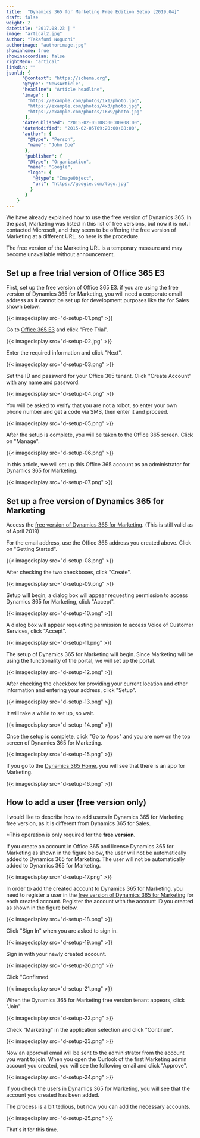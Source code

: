 ```yaml
---
title:  "Dynamics 365 for Marketing Free Edition Setup [2019.04]"
draft: false
weight: 2
datetitle: "2017.08.23 | "
image: "artical2.jpg"
Author: "Takafumi Noguchi"
authorimage: "authorimage.jpg"
showinhome: true
showinaccordian: false
rightMenu: "artical"
linkdin: ""
jsonld: {
      "@context": "https://schema.org",
      "@type": "NewsArticle",
      "headline": "Article headline",
      "image": [
        "https://example.com/photos/1x1/photo.jpg",
        "https://example.com/photos/4x3/photo.jpg",
        "https://example.com/photos/16x9/photo.jpg"
       ],
      "datePublished": "2015-02-05T08:00:00+08:00",
      "dateModified": "2015-02-05T09:20:00+08:00",
      "author": {
        "@type": "Person",
        "name": "John Doe"
       },
       "publisher": {
        "@type": "Organization",
        "name": "Google",
        "logo": {
          "@type": "ImageObject",
          "url": "https://google.com/logo.jpg"
         }
       }
    }
---
```

<!-- Intro  -->
We have already explained how to use the free version of Dynamics 365. In the past, Marketing was listed in this list of free versions, but now it is not. I contacted Microsoft, and they seem to be offering the free version of Marketing at a different URL, so here is the procedure.

The free version of the Marketing URL is a temporary measure and may become unavailable without announcement.


## Set up a free trial version of Office 365 E3
First, set up the free version of Office 365 E3. if you are using the free version of Dynamics 365 for Marketing, you will need a corporate email address as it cannot be set up for development purposes like the for Sales shown below.
<!-- Image= d-setup-01.png -->
{{< imagedisplay src="d-setup-01.png" >}}


Go to [Office 365 E3](https://www.microsoft.com/ja-jp/microsoft-365/enterprise/office-365-e3) and click "Free Trial".
<!-- Image= d-setup-02.jpg -->
{{< imagedisplay src="d-setup-02.jpg" >}}

Enter the required information and click "Next".
<!-- Image= d-setup-03.png -->
{{< imagedisplay src="d-setup-03.png" >}}


Set the ID and password for your Office 365 tenant. Click "Create Account" with any name and password.
<!-- Image= d-setup-04.png -->
{{< imagedisplay src="d-setup-04.png" >}}


You will be asked to verify that you are not a robot, so enter your own phone number and get a code via SMS, then enter it and proceed.
<!-- Image= d-setup-05.png -->
{{< imagedisplay src="d-setup-05.png" >}}


After the setup is complete, you will be taken to the Office 365 screen. Click on "Manage".
<!-- Image= d-setup-06.png -->
{{< imagedisplay src="d-setup-06.png" >}}


In this article, we will set up this Office 365 account as an administrator for Dynamics 365 for Marketing.
<!-- Image= d-setup-07.png -->
{{< imagedisplay src="d-setup-07.png" >}}


## Set up a free version of Dynamics 365 for Marketing
Access the [free version of Dynamics 365 for Marketing](https://trials.dynamics.com/Dynamics365/marketing). (This is still valid as of April 2019)

For the email address, use the Office 365 address you created above. Click on "Getting Started".
<!-- Image= d-setup-08.png -->
{{< imagedisplay src="d-setup-08.png" >}}


After checking the two checkboxes, click "Create".
<!-- Image= d-setup-09.png -->
{{< imagedisplay src="d-setup-09.png" >}}


Setup will begin, a dialog box will appear requesting permission to access Dynamics 365 for Marketing, click "Accept".
<!-- Image= d-setup-10.png -->
{{< imagedisplay src="d-setup-10.png" >}}


A dialog box will appear requesting permission to access Voice of Customer Services, click "Accept".
<!-- Image= d-setup-11.png -->
{{< imagedisplay src="d-setup-11.png" >}}

The setup of Dynamics 365 for Marketing will begin.
Since Marketing will be using the functionality of the portal, we will set up the portal.
<!-- Image= d-setup-12.png -->
{{< imagedisplay src="d-setup-12.png" >}}


After checking the checkbox for providing your current location and other information and entering your address, click "Setup".
<!-- Image= d-setup-13.png -->
{{< imagedisplay src="d-setup-13.png" >}}

It will take a while to set up, so wait.
<!-- Image= d-setup-14.png -->
{{< imagedisplay src="d-setup-14.png" >}}


Once the setup is complete, click "Go to Apps" and you are now on the top screen of Dynamics 365 for Marketing.
<!-- Image= d-setup-15.png -->
{{< imagedisplay src="d-setup-15.png" >}}


If you go to the [Dynamics 365 Home](https://home.dynamics.com/), you will see that there is an app for Marketing.
<!-- Image= d-setup-16.png -->
{{< imagedisplay src="d-setup-16.png" >}}


## How to add a user (free version only)
I would like to describe how to add users in Dynamics 365 for Marketing free version, as it is different from Dynamics 365 for Sales.

*This operation is only required for the **free version**.

If you create an account in Office 365 and license Dynamics 365 for Marketing as shown in the figure below, the user will not be automatically added to Dynamics 365 for Marketing.
The user will not be automatically added to Dynamics 365 for Marketing.
<!-- Image= d-setup-17.png -->
{{< imagedisplay src="d-setup-17.png" >}}


In order to add the created account to Dynamics 365 for Marketing, you need to register a user in the [free version of Dynamics 365 for Marketing](https://trials.dynamics.com/Dynamics365/marketing) for each created account. Register the account with the account ID you created as shown in the figure below.
<!-- Image= d-setup-18.png -->
{{< imagedisplay src="d-setup-18.png" >}}


Click "Sign In" when you are asked to sign in.
<!-- Image= d-setup-19.png -->
{{< imagedisplay src="d-setup-19.png" >}}


Sign in with your newly created account.
<!-- Image= d-setup-20.png -->
{{< imagedisplay src="d-setup-20.png" >}}

Click "Confirmed.
<!-- Image= d-setup-21.png -->
{{< imagedisplay src="d-setup-21.png" >}}


When the Dynamics 365 for Marketing free version tenant appears, click "Join".
<!-- Image= d-setup-22.png -->
{{< imagedisplay src="d-setup-22.png" >}}


Check "Marketing" in the application selection and click "Continue".
<!-- Image= d-setup-23.png -->
{{< imagedisplay src="d-setup-23.png" >}}


Now an approval email will be sent to the administrator from the account you want to join. When you open the Ourlook of the first Marketing admin account you created, you will see the following email and click "Approve".
<!-- Image= d-setup-24.png -->
{{< imagedisplay src="d-setup-24.png" >}}

If you check the users in Dynamics 365 for Marketing, you will see that the account you created has been added.

The process is a bit tedious, but now you can add the necessary accounts.
<!-- Image= d-setup-25.png -->
{{< imagedisplay src="d-setup-25.png" >}}


That's it for this time.     
&nbsp;